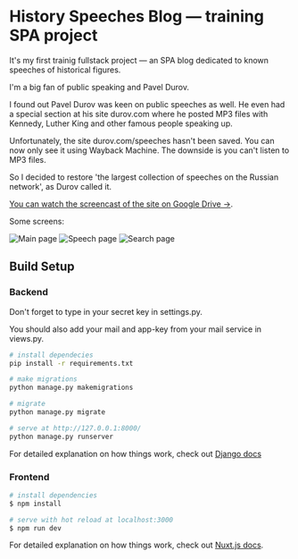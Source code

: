 # History Speeches Blog — training SPA project

It's my first trainig fullstack project — an SPA blog dedicated to known speeches of historical figures.

I'm a big fan of public speaking and Pavel Durov. 

I found out Pavel Durov was keen on public speeches as well. He even had a special section at his site durov.com where he posted MP3 files with Kennedy, Luther King and other famous people speaking up.

Unfortunately, the site durov.com/speeches hasn't been saved. You can now only see it using Wayback Machine. The downside is you can't listen to MP3 files.

So I decided to restore 'the largest collection of speeches on the Russian network', as Durov called it. 

[You can watch the screencast of the site on Google Drive →](https://drive.google.com/file/d/1fj1SxhLKdCE5vUZ16jCP3Ksn8MXWxH_D/view?usp=sharing).

Some screens: 

![Main page](https://i.imgur.com/6mvl62S.png)
![Speech page](https://i.imgur.com/2ID3aMH.png)
![Search page](https://i.imgur.com/ITsMv3a.png)

## Build Setup

### Backend
Don't forget to type in your secret key in settings.py.

You should also add your mail and app-key from your mail service in views.py.

```bash
# install dependecies
pip install -r requirements.txt

# make migrations
python manage.py makemigrations

# migrate
python manage.py migrate

# serve at http://127.0.0.1:8000/
python manage.py runserver
```
For detailed explanation on how things work, check out [Django docs](https://docs.djangoproject.com/en/4.1/)


### Frontend

```bash
# install dependencies
$ npm install

# serve with hot reload at localhost:3000
$ npm run dev
```

For detailed explanation on how things work, check out [Nuxt.js docs](https://nuxtjs.org).
